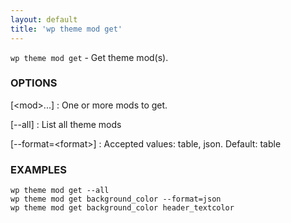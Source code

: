```yaml
---
layout: default
title: 'wp theme mod get'
---
```


`wp theme mod get` - Get theme mod(s).

### OPTIONS

[&lt;mod&gt;...]
: One or more mods to get.

[\--all]
: List all theme mods

[\--format=&lt;format&gt;]
: Accepted values: table, json. Default: table

### EXAMPLES

    wp theme mod get --all
    wp theme mod get background_color --format=json
    wp theme mod get background_color header_textcolor

